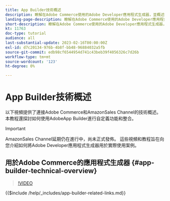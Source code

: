 ```yaml
---
title: App Builder技術概述
description: 瞭解在Adobe Commerce使用的Adobe Developer應用程式生成器，並概述技術
landing-page-description: 瞭解在Adobe Commerce使用的Adobe Developer應用程式生成器，並概述技術
short-description: 瞭解在Adobe Commerce使用的Adobe Developer應用程式生成器，並概述技術
kt: 11763
doc-type: tutorial
audience: all
last-substantial-update: 2023-02-16T00:00:00Z
exl-id: d7c20134-976b-4b8f-bb48-96884032a5fb
source-git-commit: edb98cf6544954d741c43beb39f4056326c7d26b
workflow-type: tm+mt
source-wordcount: '123'
ht-degree: 0%

---
```


# App Builder技術概述

以下視頻提供了連接Adobe Commerce和AmazonSales Channel的技術概述。 本教程還探討如何使用AdobeApp Builder進行自定義功能和整合。

>[!IMPORTANT]
>
>AmazonSales Channel延期仍在進行中，尚未正式發佈。  這些視頻和教程旨在向您介紹如何將Adobe Developer應用程式生成器用於實際使用案例。


## 用於Adobe Commerce的應用程式生成器 {#app-builder-technical-overview}

>[!VIDEO](https://video.tv.adobe.com/v/3413512?quality=12&learn=on)

{{$include /help/_includes/app-builder-related-links.md}}

